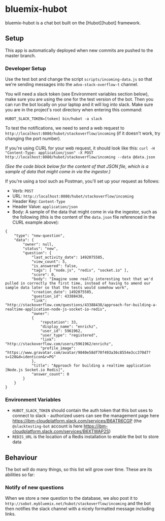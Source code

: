 # bluemix-hubot

bluemix-hubot is a chat bot built on the [Hubot][hubot] framework.

## Setup

This app is automatically deployed when new commits are pushed to the master branch.

### Developer Setup

Use the test bot and change the script `scripts/incoming-data.js` so that we're sending messages into the `advo-stack-overflow-t` channel.

You will need a slack token (see Environment variables section below), make sure you are using the one for the test version of the bot.  Then you can run the bot locally on your laptop and it will log into slack.  Make sure you are in the project's root directory when entering this command: 

`HUBOT_SLACK_TOKEN=[token] bin/hubot -a slack`

To test the notifications, we need to send a web request to `http://localhost:8080/hubot/stackoverflow/incoming` (if it doesn't work, try changing the port number).

If you're using CURL for your web request, it should look like this: 
`curl -H "Content-Type: application/json" -X POST http://localhost:8080/hubot/stackoverflow/incoming --data @data.json`

_(See the code block below for the content of that JSON file, which is a sample of data that might come in via the ingestor.)_

If you're using a tool such as Postman, you'll set up your request as follows: 

* Verb: `POST`
* URL: `http://localhost:8080/hubot/stackoverflow/incoming`
* Header Key: `Content-Type`
* Header Value: `application/json`
* Body: A sample of the data that might come in via the ingestor, such as the following (this is the content of the `data.json` file referenced in the CURL example above): 

```
{
    "type": "new-question",
    "data": { 
        "owner": null,
        "status": "new",
        "question": { 
            "last_activity_date": 1492075585,
            "view_count": 5,
            "is_answered": false,
            "tags": [ "node.js", "redis", "socket.io" ],
            "score": 0,
            "body": "Imagine some really interesting text that we'd pulled in correctly the first time, instead of having to amend our sample data later so that the tests would somehow work",
            "creation_date": 1492075585,
            "question_id": 43388438,
            "link": "http://stackoverflow.com/questions/43388438/approach-for-building-a-realtime-application-node-js-socket-io-redis",
            "owner": 
            { 
                "reputation": 33,
                "display_name": "enrichz",
                "user_id": 5961962,
                "user_type": "registered",
                "link": "http://stackoverflow.com/users/5961962/enrichz",
                "profile_image": "https://www.gravatar.com/avatar/9840e58df70f493a36c8554e3cc370d7?s=128&d=identicon&r=PG" 
            },
            "title": "Approach for building a realtime application [Node.js Socket.io Redis]",
            "answer_count": 0 
        }
    }
}
```

### Environment Variables

* `HUBOT_SLACK_TOKEN` should contain the auth token that this bot uses to connect to slack - authorized users can see the management page here https://ibm-cloudplatform.slack.com/services/B6ATR6CGP (the `@slacktesting-bot` account is here https://ibm-cloudplatform.slack.com/services/B6XTWAP2S)
* `REDIS_URL` is the location of a Redis installation to enable the bot to store data

## Behaviour

The bot _will_ do many things, so this list will grow over time.  These are its abilities so far:

### Notify of new questions

When we store a new question to the database, we also post it to `http://sobot.mybluemix.net/hubot/stackoverflow/incoming` and the bot then notifies the slack channel with a nicely formatted message including links.

